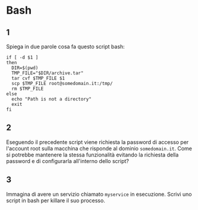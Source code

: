 # Bash

## 1

Spiega in due parole cosa fa questo script bash:

    if [ -d $1 ]
    then
      DIR=$(pwd)
      TMP_FILE="$DIR/archive.tar"
      tar cvf $TMP_FILE $1
      scp $TMP_FILE root@somedomain.it:/tmp/
      rm $TMP_FILE
    else
      echo "Path is not a directory"
      exit
    fi

## 2

Eseguendo il precedente script viene richiesta la password di accesso per l'account root sulla macchina che risponde al dominio `somedomain.it`. Come si potrebbe mantenere la stessa funzionalità evitando la richiesta della password e di configurarla all'interno dello script?

## 3

Immagina di avere un servizio chiamato `myservice` in esecuzione. Scrivi uno script in bash per killare il suo processo.
